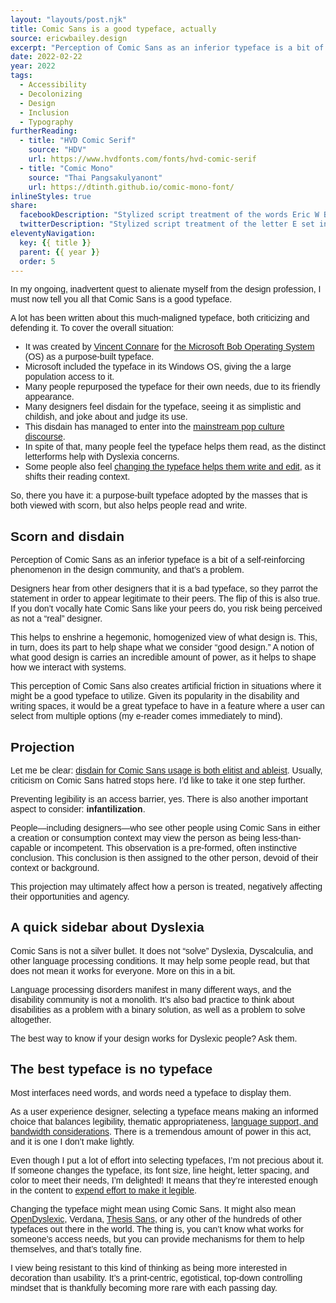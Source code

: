 ```yaml
---
layout: "layouts/post.njk"
title: Comic Sans is a good typeface, actually
source: ericwbailey.design
excerpt: "Perception of Comic Sans as an inferior typeface is a bit of a self-reinforcing phenomenon in the design community, and that’s a problem."
date: 2022-02-22
year: 2022
tags:
  - Accessibility
  - Decolonizing
  - Design
  - Inclusion
  - Typography
furtherReading:
  - title: "HVD Comic Serif"
    source: "HDV"
    url: https://www.hvdfonts.com/fonts/hvd-comic-serif
  - title: "Comic Mono"
    source: "Thai Pangsakulyanont"
    url: https://dtinth.github.io/comic-mono-font/
inlineStyles: true
share:
  facebookDescription: "Stylized script treatment of the words Eric W Bailey set in Comic Sans."
  twitterDescription: "Stylized script treatment of the letter E set in Comic Sans."
eleventyNavigation:
  key: {{ title }}
  parent: {{ year }}
  order: 5
---
```


<style>
  body {
    font-family: "Comic Sans MS", "Comic Sans", "ChalkboardSE-Regular", "ChalkboardSE", sans-serif;
  }
</style>

In my ongoing, inadvertent quest to alienate myself from the design profession, I must now tell you all that Comic Sans is a good typeface.

A lot has been written about this much-maligned typeface, both criticizing and defending it. To cover the overall situation:

- It was created by [Vincent Connare](https://en.wikipedia.org/wiki/Vincent_Connare) for [the Microsoft Bob Operating System](https://en.wikipedia.org/wiki/Microsoft_Bob) (OS) as a purpose-built typeface.
- Microsoft included the typeface in its Windows OS, giving the a large population access to it.
- Many people repurposed the typeface for their own needs, due to its friendly appearance.
- Many designers feel disdain for the typeface, seeing it as simplistic and childish, and joke about and judge its use.
- This disdain has managed to enter into the [mainstream pop culture discourse](https://www.youtube.com/watch?v=zq7Eki5EZ8o).
- In spite of that, many people feel the typeface helps them read, as the distinct letterforms help with Dyslexia concerns.
- Some people also feel [changing the typeface helps them write and edit](https://www.themarysue.com/comic-sans-writing/), as it shifts their reading context.

So, there you have it: a purpose-built typeface adopted by the masses that is both viewed with scorn, but also helps people read and write.

## Scorn and disdain

Perception of Comic Sans as an inferior typeface is a bit of a self-reinforcing phenomenon in the design community, and that’s a problem.

Designers hear from other designers that it is a bad typeface, so they parrot the statement in order to appear legitimate to their peers. The flip of this is also true. If you don’t vocally hate Comic Sans like your peers do, you risk being perceived as not a “real” designer.

This helps to enshrine a hegemonic, homogenized view of what design is. This, in turn, does its part to help shape what we consider “good design.” A notion of what good design is carries an incredible amount of power, as it helps to shape how we interact with systems.

This perception of Comic Sans also creates artificial friction in situations where it might be a good typeface to utilize. Given its popularity in the disability and writing spaces, it would be a great typeface to have in a feature where a user can select from multiple options (my e-reader comes immediately to mind).

## Projection

Let me be clear: [disdain for Comic Sans usage is both elitist and ableist](https://theestablishment.co/hating-comic-sans-is-ableist-bc4a4de87093/). Usually, criticism on Comic Sans hatred stops here. I’d like to take it one step further.

Preventing legibility is an access barrier, yes. There is also another important aspect to consider: <strong>infantilization</strong>.

People—including designers—who see other people using Comic Sans in either a creation or consumption context may view the person as being less-than-capable or incompetent. This observation is a pre-formed, often instinctive conclusion. This conclusion is then assigned to the other person, devoid of their context or background.

This projection may ultimately affect how a person is treated, negatively affecting their opportunities and agency.

## A quick sidebar about Dyslexia

Comic Sans is not a silver bullet. It does not “solve” Dyslexia, Dyscalculia, and other language processing conditions. It may help some people read, but that does not mean it works for everyone. More on this in a bit.

Language processing disorders manifest in many different ways, and the disability community is not a monolith. It’s also bad practice to think about disabilities as a problem with a binary solution, as well as a problem to solve altogether.

The best way to know if your design works for Dyslexic people? Ask them.

## The best typeface is no typeface

Most interfaces need words, and words need a typeface to display them.

As a user experience designer, selecting a typeface means making an informed choice that balances legibility, thematic appropriateness, [language support, and bandwidth considerations](https://ericwbailey.design/writing/to-subset-or-not-subset-fonts/). There is a tremendous amount of power in this act, and it is one I don’t make lightly.

Even though I put a lot of effort into selecting typefaces, I’m not precious about it. If someone changes the typeface, its font size, line height, letter spacing, and color to meet their needs, I’m delighted! It means that they’re interested enough in the content to [expend effort to make it legible](https://css-tricks.com/reader-mode-the-button-to-beat/).

Changing the typeface might mean using Comic Sans. It might also mean [OpenDyslexic](https://opendyslexic.org/), Verdana, [Thesis Sans](https://en.wikipedia.org/wiki/Thesis_(typeface)), or any other of the hundreds of other typefaces out there in the world. The thing is, you can’t know what works for someone’s access needs, but you can provide mechanisms for them to help themselves, and that’s totally fine.

I view being resistant to this kind of thinking as being more interested in decoration than usability. It’s a print-centric, egotistical, top-down controlling mindset that is thankfully becoming more rare with each passing day.
